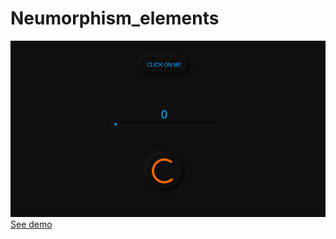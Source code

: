 # Neumorphism_elements
![image](./Img/Neomorphism.png)
[See demo](https://andreiextr.github.io/Neumorphism_elements/)
